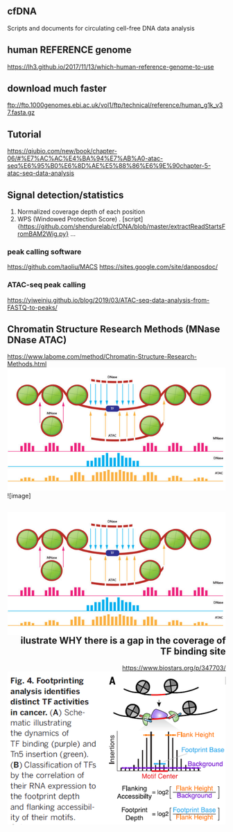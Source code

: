## cfDNA
Scripts and documents for circulating cell-free DNA data analysis

## human REFERENCE genome
https://lh3.github.io/2017/11/13/which-human-reference-genome-to-use

## download much faster
ftp://ftp.1000genomes.ebi.ac.uk/vol1/ftp/technical/reference/human_g1k_v37.fasta.gz

## Tutorial
https://qiubio.com/new/book/chapter-06/#%E7%AC%AC%E4%BA%94%E7%AB%A0-atac-seq%E6%95%B0%E6%8D%AE%E5%88%86%E6%9E%90chapter-5-atac-seq-data-analysis

## Signal detection/statistics
1. Normalized coverage depth of each position
2. WPS (Windowed Protection Score) . [script]{https://github.com/shendurelab/cfDNA/blob/master/extractReadStartsFromBAM2Wig.py}
...

### peak calling software
https://github.com/taoliu/MACS
https://sites.google.com/site/danposdoc/

### ATAC-seq peak calling
https://yiweiniu.github.io/blog/2019/03/ATAC-seq-data-analysis-from-FASTQ-to-peaks/

## Chromatin Structure Research Methods (MNase DNase ATAC)
https://www.labome.com/method/Chromatin-Structure-Research-Methods.html
![image](img/chromtain_access.jpg)
![image] <div align=right img width="600" src="img/chromtain_access.jpg"/>
<img src="img/chromtain_access.jpg" width = "600" div align=left />

## ilustrate WHY there is a gap in the coverage of TF binding site
https://www.biostars.org/p/347703/
![image](img/TFBS_gap.png)


